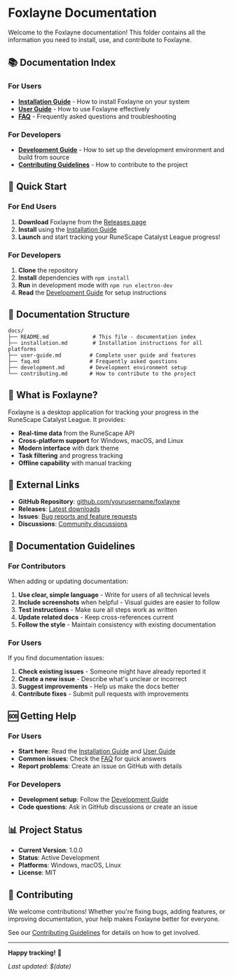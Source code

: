 # Foxlayne Documentation

Welcome to the Foxlayne documentation! This folder contains all the information you need to install, use, and contribute to Foxlayne.

## 📚 Documentation Index

### For Users
- **[Installation Guide](installation.md)** - How to install Foxlayne on your system
- **[User Guide](user-guide.md)** - How to use Foxlayne effectively
- **[FAQ](faq.md)** - Frequently asked questions and troubleshooting

### For Developers
- **[Development Guide](development.md)** - How to set up the development environment and build from source
- **[Contributing Guidelines](contributing.md)** - How to contribute to the project

## 🚀 Quick Start

### For End Users
1. **Download** Foxlayne from the [Releases page](https://github.com/yourusername/foxlayne/releases)
2. **Install** using the [Installation Guide](installation.md)
3. **Launch** and start tracking your RuneScape Catalyst League progress!

### For Developers
1. **Clone** the repository
2. **Install** dependencies with `npm install`
3. **Run** in development mode with `npm run electron-dev`
4. **Read** the [Development Guide](development.md) for setup instructions

## 📖 Documentation Structure

```
docs/
├── README.md              # This file - documentation index
├── installation.md        # Installation instructions for all platforms
├── user-guide.md         # Complete user guide and features
├── faq.md                # Frequently asked questions
├── development.md        # Development environment setup
└── contributing.md       # How to contribute to the project
```

## 🎯 What is Foxlayne?

Foxlayne is a desktop application for tracking your progress in the RuneScape Catalyst League. It provides:

- **Real-time data** from the RuneScape API
- **Cross-platform support** for Windows, macOS, and Linux
- **Modern interface** with dark theme
- **Task filtering** and progress tracking
- **Offline capability** with manual tracking

## 🔗 External Links

- **GitHub Repository**: [github.com/yourusername/foxlayne](https://github.com/yourusername/foxlayne)
- **Releases**: [Latest downloads](https://github.com/yourusername/foxlayne/releases)
- **Issues**: [Bug reports and feature requests](https://github.com/yourusername/foxlayne/issues)
- **Discussions**: [Community discussions](https://github.com/yourusername/foxlayne/discussions)

## 📝 Documentation Guidelines

### For Contributors
When adding or updating documentation:

1. **Use clear, simple language** - Write for users of all technical levels
2. **Include screenshots** when helpful - Visual guides are easier to follow
3. **Test instructions** - Make sure all steps work as written
4. **Update related docs** - Keep cross-references current
5. **Follow the style** - Maintain consistency with existing documentation

### For Users
If you find documentation issues:

1. **Check existing issues** - Someone might have already reported it
2. **Create a new issue** - Describe what's unclear or incorrect
3. **Suggest improvements** - Help us make the docs better
4. **Contribute fixes** - Submit pull requests with improvements

## 🆘 Getting Help

### For Users
- **Start here**: Read the [Installation Guide](installation.md) and [User Guide](user-guide.md)
- **Common issues**: Check the [FAQ](faq.md) for quick answers
- **Report problems**: Create an issue on GitHub with details

### For Developers
- **Development setup**: Follow the [Development Guide](development.md)
- **Code questions**: Ask in GitHub discussions or create an issue

## 📊 Project Status

- **Current Version**: 1.0.0
- **Status**: Active Development
- **Platforms**: Windows, macOS, Linux
- **License**: MIT

## 🤝 Contributing

We welcome contributions! Whether you're fixing bugs, adding features, or improving documentation, your help makes Foxlayne better for everyone.

See our [Contributing Guidelines](contributing.md) for details on how to get involved.

---

**Happy tracking!** 🦊

*Last updated: $(date)*

